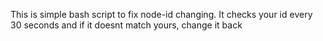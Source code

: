 This is simple bash script to fix node-id changing. It checks your id every 30 seconds and if it doesnt match yours, change it back

